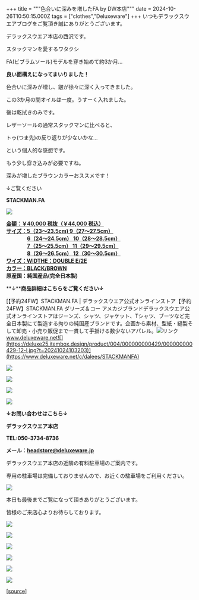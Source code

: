 +++
title = """色合いに深みを増したFA  by  DW本店"""
date = 2024-10-26T10:50:15.000Z
tags = ["clothes","Deluxeware"]
+++
いつもデラックスウエアブログをご覧頂き誠にありがとうございます。

デラックスウエア本店の西沢です。

スタックマンを愛するワタクシ

FA(ビブラムソール)モデルを穿き始めて約3か月...

**良い面構えになってまいりました！**

色合いに深みが増し、皺が徐々に深く入ってきました。

この3か月の間オイルは一度。うすーく入れました。

後は乾拭きのみです。

レザーソールの通常スタックマンに比べると、

トゥ(つま先)の反り返りが少ないかな...

という個人的な感想です。

もう少し穿き込みが必要ですね。

深みが増したブラウンカラーおススメです！

↓ご覧ください

**STACKMAN.FA**

[![](https://stat.ameba.jp/user_images/20241026/19/deluxeware/67/ee/j/o1170156015502492984.jpg)](https://stat.ameba.jp/user_images/20241026/19/deluxeware/67/ee/j/o1170156015502492984.jpg)

**[金額：￥40,000 税抜（￥44,000 税込）](https://www.deluxeware.net/c/dalees/STACKMANFA)  
[サイズ：5（23〜23.5cm) 9（27〜27.5cm）](https://www.deluxeware.net/c/dalees/STACKMANFA)  
　　　　[6（24〜24.5cm） 10（28〜28.5cm）](https://www.deluxeware.net/c/dalees/STACKMANFA)  
　　　　[7（25〜25.5cm） 11（29〜29.5cm）](https://www.deluxeware.net/c/dalees/STACKMANFA)  
　　　　[8（26〜26.5cm） 12（30〜30.5cm）](https://www.deluxeware.net/c/dalees/STACKMANFA)  
[ワイズ：WIDTHE：DOUBLE E/2E](https://www.deluxeware.net/c/dalees/STACKMANFA)  
[カラー：BLACK/BROWN](https://www.deluxeware.net/c/dalees/STACKMANFA)  
原産国：純国産品(完全日本製)**

**↓****商品詳細はこちらをご覧ください↓**

[【予約24FW】STACKMAN.FA | デラックスウエア公式オンラインストア【予約24FW】STACKMAN.FA ダリーズ＆コー アメカジブランドデラックスウエア公式オンラインストアはジーンズ、シャツ、ジャケット、Tシャツ、ブーツなど完全日本製にて製造する拘りの純国産ブランドです。企画から素材、型紙・縫製そして卸売・小売り販促まで一貫して手掛ける数少ないアパレル。![リンク](https://c.stat100.ameba.jp/ameblo/symbols/v3.20.0/svg/gray/editor_link.svg)www.deluxeware.net![](https://deluxe25.itembox.design/product/004/000000000429/000000000429-12-l.jpg?t=20241024103203)](https://www.deluxeware.net/c/dalees/STACKMANFA)

[![](https://stat.ameba.jp/user_images/20241026/19/deluxeware/ce/53/j/o1170156015502492990.jpg)](https://stat.ameba.jp/user_images/20241026/19/deluxeware/ce/53/j/o1170156015502492990.jpg)

[![](https://stat.ameba.jp/user_images/20241026/19/deluxeware/44/df/j/o1170087815502492986.jpg)](https://stat.ameba.jp/user_images/20241026/19/deluxeware/44/df/j/o1170087815502492986.jpg)

[![](https://stat.ameba.jp/user_images/20241026/19/deluxeware/22/be/j/o1170156015502492995.jpg)](https://stat.ameba.jp/user_images/20241026/19/deluxeware/22/be/j/o1170156015502492995.jpg)

[![](https://stat.ameba.jp/user_images/20241026/19/deluxeware/0b/72/j/o1170156215502496172.jpg)](https://stat.ameba.jp/user_images/20241026/19/deluxeware/0b/72/j/o1170156215502496172.jpg)

**↓お問い合わせはこちら↓**

**デラックスウエア本店**

**TEL:050-3734-8736**

**メール：headstore@deluxeware.jp**

デラックスウエア本店の近隣の有料駐車場のご案内です。

専用の駐車場は完備しておりませんので、お近くの駐車場をご利用ください。

[![](https://stat.ameba.jp/user_images/20231002/16/deluxeware/6e/11/j/o0800080015345677212.jpg?caw=800)](https://ameblo.jp/deluxeware/image-12823266760-15345677212.html)

本日も最後までご覧になって頂きありがとうございます。

皆様のご来店心よりお待ちしております。

[![](https://stat.ameba.jp/user_images/20241016/14/deluxeware/bc/37/j/o0930015015498595508.jpg?caw=800)](https://www.deluxeware.net/c/tokusyu)

[![](https://stat.ameba.jp/user_images/20241007/16/deluxeware/df/96/j/o0800026015495163803.jpg?caw=800)](https://www.deluxeware.net/)

[![](https://stat.ameba.jp/user_images/20240614/12/deluxeware/fb/b4/j/o0800026015451324172.jpg?caw=800)](https://www.deluxeware.net/c/2024FWreserveall)

[![](https://stat.ameba.jp/user_images/20240315/15/deluxeware/04/7f/j/o0800026015413271803.jpg?caw=800)](https://www.instagram.com/deluxeware/?hl=ja)

[![](https://stat.ameba.jp/user_images/20220415/12/deluxeware/3b/ce/j/o0800026015103175481.jpg?caw=800)](https://www.deluxeware.net/f/headstore)

[![](https://stat.ameba.jp/user_images/20220415/12/deluxeware/d7/c6/j/o0800026015103175487.jpg?caw=800)](https://www.deluxeware.net/)

[[source]](https://ameblo.jp/deluxeware/entry-12872715774.html)

